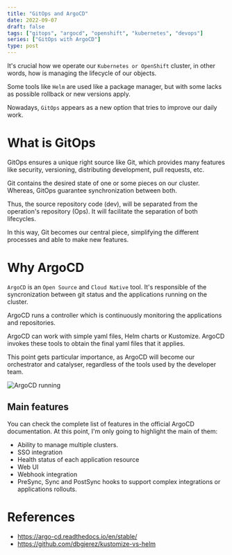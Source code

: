 ```yaml
---
title: "GitOps and ArgoCD"
date: 2022-09-07
draft: false
tags: ["gitops", "argocd", "openshift", "kubernetes", "devops"]
series: ["GitOps with ArgoCD"]
type: post
---
```


It's crucial how we operate our ```Kubernetes or OpenShift``` cluster, in other words, how is managing the lifecycle of our objects.
<!--more-->
Some tools like ```Helm``` are used like a package manager, but with some lacks as possible rollback or new versions apply. 

Nowadays, ```GitOps``` appears as a new option that tries to improve our daily work. 

# What is GitOps

GitOps ensures a unique right source like Git, which provides many features like security, versioning, distributing development, pull requests, etc.

Git contains the desired state of one or some pieces on our cluster. Whereas, GitOps guarantee synchronization between both.

Thus, the source repository code (dev), will be separated from the operation's repository (Ops). It will facilitate the separation of both lifecycles.  

In this way, Git becomes our central piece, simplifying the different processes and able to make new features. 

# Why ArgoCD

```ArgoCD``` is an ```Open Source``` and ```Cloud Native``` tool. It's responsible of the syncronization between git status and the applications running on the cluster. 

ArgoCD runs a controller which is continuously monitoring the applications and repositories. 

ArgoCD can work with simple yaml files, Helm charts or Kustomize. ArgoCD invokes these tools to obtain the final yaml files that it applies.

This point gets particular importance, as ArgoCD will become our orchestrator and catalyser, regardless of the tools used by the developer team. 

![ArgoCD running](/images/argocd.png)

## Main features

You can check the complete list of features in the official ArgoCD documentation. At this point, I'm only going to highlight the main of them:

* Ability to manage multiple clusters.
* SSO integration
* Health status of each application resource
* Web UI
* Webhook integration
* PreSync, Sync and PostSync hooks to support complex integrations or applications rollouts.

# References

* https://argo-cd.readthedocs.io/en/stable/
* https://github.com/dbgjerez/kustomize-vs-helm